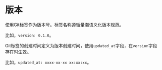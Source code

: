 # 版本

使用Git标签作为版本号。标签名称遵循量潮语义化版本规范。

比如，`version: 0.1.0`。

Git标签的创建时间定义为版本创建时间，使用`updated_at`字段，在`version`字段存在时生效。

比如，`updated_at: xxxx-xx-xx xx:xx:xx`。
